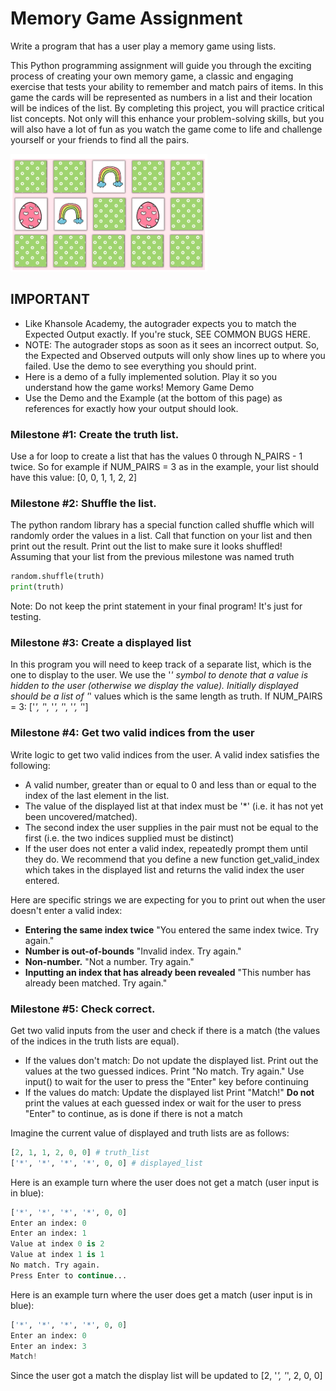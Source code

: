 # Memory Game Assignment

Write a program that has a user play a memory game using lists.

This Python programming assignment will guide you through the exciting process of creating your own memory game, a classic and engaging exercise that tests your ability to remember and match pairs of items. In this game the cards will be represented as numbers in a list and their location will be indices of the list. By completing this project, you will practice critical list concepts. Not only will this enhance your problem-solving skills, but you will also have a lot of fun as you watch the game come to life and challenge yourself or your friends to find all the pairs.

![memorygame](./img/memorygame.png)

## IMPORTANT

- Like Khansole Academy, the autograder expects you to match the Expected Output exactly. If you're stuck, SEE COMMON BUGS HERE.
- NOTE: The autograder stops as soon as it sees an incorrect output. So, the Expected and Observed outputs will only show lines up to where you failed. Use the demo to see everything you should print.
- Here is a demo of a fully implemented solution. Play it so you understand how the game works! Memory Game Demo 
- Use the Demo and the Example (at the bottom of this page) as references for exactly how your output should look.

### Milestone #1: Create the truth list.
Use a for loop to create a list that has the values  0  through  N_PAIRS - 1  twice. So for example if  NUM_PAIRS = 3 as in the example, your list should have this value:
[0, 0, 1, 1, 2, 2]

### Milestone #2: Shuffle the list. 
The python random library has a special function called shuffle which will randomly order the values in a list. Call that function on your list and then print out the result. Print out the list to make sure it looks shuffled! Assuming that your list from the previous milestone was named truth
```python
random.shuffle(truth)
print(truth)
```
Note: Do not keep the print statement in your final program! It's just for testing.

### Milestone #3: Create a displayed list
In this program you will need to keep track of a separate list, which is the one to display to the user. We use the '*' symbol to denote that a value is hidden to the user (otherwise we display the value). Initially displayed should be a list of '*' values which is the same length as truth. If  NUM_PAIRS = 3:
['*', '*', '*', '*', '*', '*']

### Milestone #4: Get two valid indices from the user
Write logic to get two valid indices from the user. A valid index satisfies the following:
- A valid number, greater than or equal to 0 and less than or equal to the index of the last element in the list.
- The value of the displayed list at that index must be '*' (i.e. it has not yet been uncovered/matched).
- The second index the user supplies in the pair must not be equal to the first (i.e. the two indices supplied must be distinct)
- If the user does not enter a valid index, repeatedly prompt them until they do. We recommend that you define a new function get_valid_index which takes in the displayed list and returns the valid index the user entered.

Here are specific strings we are expecting for you to print out when the user doesn't enter a valid index:
- **Entering the same index twice**
    "You entered the same index twice. Try again."
- **Number is out-of-bounds**
    "Invalid index. Try again."
- **Non-number.**
    "Not a number. Try again."
- **Inputting an index that has already been revealed**
    "This number has already been matched. Try again."
    
### Milestone #5: Check correct.
Get two valid inputs from the user and check if there is a match (the values of the indices in the truth lists are equal).
- If the values don't match:
    Do not update the displayed list. 
    Print out the values at the two guessed indices.
    Print "No match. Try again."
    Use input() to wait for the user to press the "Enter" key before continuing
- If the values do match:
    Update the displayed list
    Print "Match!"
    **Do not** print the values at each guessed index or wait for the user to press "Enter" to continue, as is done if there is not a match

Imagine the current value of displayed and truth lists are as follows:
```python
[2, 1, 1, 2, 0, 0] # truth_list
['*', '*', '*', '*', 0, 0] # displayed_list
```

Here is an example turn where the user does not get a match (user input is in blue):
```python
['*', '*', '*', '*', 0, 0]
Enter an index: 0
Enter an index: 1
Value at index 0 is 2
Value at index 1 is 1
No match. Try again. 
Press Enter to continue... 
```

Here is an example turn where the user does get a match (user input is in blue):
```python
['*', '*', '*', '*', 0, 0]
Enter an index: 0
Enter an index: 3
Match!
```

Since the user got a match the display list will be updated to [2, '*', '*', 2, 0, 0]